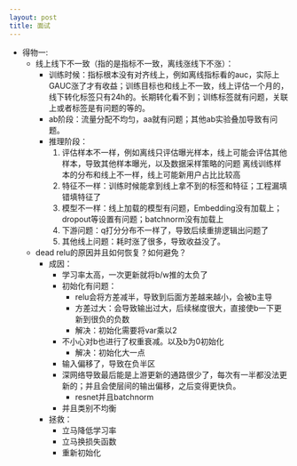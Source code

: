 ```yaml
---
layout: post
title: 面试
---
```


* 得物一:
    * 线上线下不一致（指的是指标不一致，离线涨线下不涨）：
        * 训练时候：指标根本没有对齐线上，例如离线指标看的auc，实际上GAUC涨了才有收益；训练目标也和线上不一致，线上评估一个月的，线下转化标签只有24h的。长期转化看不到；训练标签就有问题，关联上或者标签是有问题的等的。
        * ab阶段：流量分配不均匀，aa就有问题；其他ab实验叠加导致有问题。
        * 推理阶段：
            1. 评估样本不一样，例如离线只评估曝光样本，线上可能会评估其他样本，导致其他样本曝光，以及数据采样策略的问题 离线训练样本的分布和线上不一样，线上可能新用户占比比较高
            1. 特征不一样：训练时候能拿到线上拿不到的标签和特征；工程漏填错填特征了
            1. 模型不一样：线上加载的模型有问题，Embedding没有加载上；dropout等设置有问题；batchnorm没有加载上
            1. 下游问题：q打分分布不一样了，导致后续重排逻辑出问题了
            1. 其他线上问题：耗时涨了很多，导致收益没了。
    * dead relu的原因并且如何恢复？如何避免？
        * 成因：
          * 学习率太高，一次更新就将b/w推的太负了
          * 初始化有问题：
            * relu会将方差减半，导致到后面方差越来越小，会被b主导
            * 方差过大：会导致输出过大，后续梯度很大，直接使b一下更新到很负的负数
            * 解决：初始化需要将var乘以2
          * 不小心对b也进行了权重衰减。以及b为0初始化
            * 解决：初始化大一点
          * 输入偏移了，导致在负半区
          * 深网络导致最后能是上游更新的通路很少了，每次有一半都没法更新的；并且会使层间的输出偏移，之后变得更快负。
            * resnet并且batchnorm
          * 并且类别不均衡
        * 拯救：
          * 立马降低学习率
          * 立马换损失函数
          * 重新初始化


